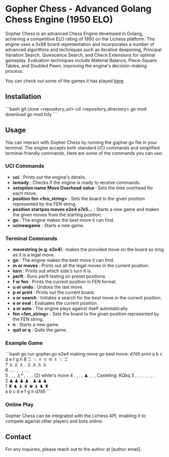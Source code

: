 # Gopher Chess - Advanced Golang Chess Engine (1950 ELO)

Gopher Chess is an advanced Chess Engine developed in Golang, achieving a competitive ELO rating of 1950 on the Lichess platform. The engine uses a 0x88 board representation and incorporates a number of advanced algorithms and techniques such as iterative deepening, Principal Variation Search, Quiescence Search, and Check Extensions for optimal gameplay. Evaluation techniques include Material Balance, Piece-Square Tables, and Doubled Pawn, improving the engine's decision-making process.

You can check out some of the games it has played [here](https://lichess.org/@/gopher307/search?perf=6).

## Installation

\```bash
git clone <repository_url>
cd <repository_directory>
go mod download
go mod tidy
\```

## Usage

You can interact with Gopher Chess by running the gopher.go file in your terminal. The engine accepts both standard UCI commands and simplified terminal-friendly commands. Here are some of the commands you can use:

### UCI Commands

- **uci** : Prints out the engine's details.
- **isready** : Checks if the engine is ready to receive commands.
- **setoption name Move Overhead value <ms>** : Sets the time overhead for each move.
- **position fen <fen_string>** : Sets the board to the given position represented by the FEN string.
- **position startpos moves e2e4 e7e5...** : Starts a new game and makes the given moves from the starting position.
- **go** : The engine makes the best move it can find.
- **ucinewgame** : Starts a new game.

### Terminal Commands

- **movestring (e.g. e2e4)** : makes the provided move on the board so long as it is a legal move.
- **go** : The engine makes the best move it can find.
- **m or moves** : Prints out all the legal moves in the current position.
- **turn** : Prints out which side's turn it is.
- **perft** : Runs perft testing on preset positions.
- **f or fen** : Prints the current position in FEN format.
- **u or undo** : Undoes the last move.
- **p or print** : Prints out the current board.
- **s or search** : Initiates a search for the best move in the current position.
- **e or eval** : Evaluates the current position.
- **a or auto** : The engine plays against itself automatically.
- **fen <fen_string>** : Sets the board to the given position represented by the FEN string.
- **n** : Starts a new game.
- **quit or q** : Quits the game.

### Example Game

\```bash
go run gopher.go
e2e4
making move
go
best move: d7d5
print
a  b  c  d  e  f  g  h
8  ♖  ♘  ♗  ♕  ♔  ♗  ♘  ♖  
7  ♙  ♙  ♙  .  ♙  ♙  ♙  ♙  
6  .  ,  .  ,  .  ,  .  ,  
5  ,  .  ,  ♙* ,  .  ,  .       (2) white's move
4  .  ,  .  ,  ♟  ,  .  ,       Casteling: KQkq
3  ,  .  ,  .  ,  .  ,  .  
2  ♟  ♟  ♟  ♟  .  ♟  ♟  ♟  
1  ♜  ♞  ♝  ♛  ♚  ♝  ♞  ♜  
a  b  c  d  e  f  g  h       d7d5
\```

### Online Play

Gopher Chess can be integrated with the Lichess API, enabling it to compete against other players and bots online. 

## Contact

For any inquiries, please reach out to the author at [author email].
